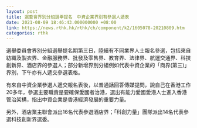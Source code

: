 ```yaml
---
layout: post
title: 選委會界別分組選舉提名　中資企業界別有參選人遞表
date: 2021-08-09 18:46:43.000000000 +08:00
link: https://news.rthk.hk/rthk/ch/component/k2/1605078-20210809.htm
categories: rthk
---
```


選舉委員會界別分組選舉提名期第三日，陸續有不同業界人士報名參選，包括來自紡織及製衣界、金融服務界、批發及零售界、教育界、法律界、航運交通界、科技創新界、酒店界的參選人；部分新增界別分組例如代表中資企業的「商界(第三)」界別，下午亦有人遞交參選表格。

有來自中資企業參選人遞交報名表後，以普通話回答傳媒提問，說自己在香港工作20多年，參選主要職責是要確保愛國者治港，選出有能力愛國愛港人士進入香港管治架構，指出中資企業是香港經濟發展的重要力量。

另外，酒店業主聯會派出16名代表參選酒店界；「科創力量」團隊派出14名代表參選科技創新界選委。
